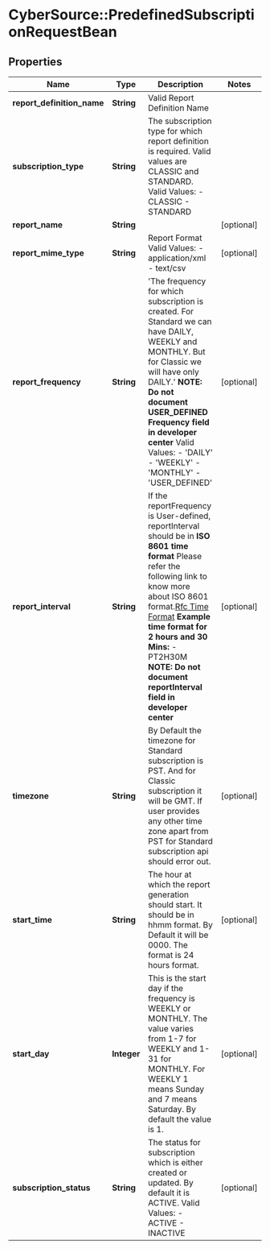 # CyberSource::PredefinedSubscriptionRequestBean

## Properties
Name | Type | Description | Notes
------------ | ------------- | ------------- | -------------
**report_definition_name** | **String** | Valid Report Definition Name | 
**subscription_type** | **String** | The subscription type for which report definition is required. Valid values are CLASSIC and STANDARD. Valid Values:   - CLASSIC   - STANDARD  | 
**report_name** | **String** |  | [optional] 
**report_mime_type** | **String** | Report Format             Valid Values:   - application/xml   - text/csv  | [optional] 
**report_frequency** | **String** | &#39;The frequency for which subscription is created. For Standard we can have DAILY, WEEKLY and MONTHLY. But for Classic we will have only DAILY.&#39; **NOTE: Do not document USER_DEFINED Frequency field in developer center** Valid Values: - &#39;DAILY&#39; - &#39;WEEKLY&#39; - &#39;MONTHLY&#39; - &#39;USER_DEFINED&#39;  | [optional] 
**report_interval** | **String** | If the reportFrequency is User-defined, reportInterval should be in **ISO 8601 time format** Please refer the following link to know more about ISO 8601 format.[Rfc Time Format](https://en.wikipedia.org/wiki/ISO_8601#Durations)  **Example time format for 2 hours and 30 Mins:**   - PT2H30M **NOTE: Do not document reportInterval field in developer center**  | [optional] 
**timezone** | **String** | By Default the timezone for Standard subscription is PST. And for Classic subscription it will be GMT. If user provides any other time zone apart from PST for Standard subscription api should error out. | [optional] 
**start_time** | **String** | The hour at which the report generation should start. It should be in hhmm format. By Default it will be 0000. The format is 24 hours format. | [optional] 
**start_day** | **Integer** | This is the start day if the frequency is WEEKLY or MONTHLY. The value varies from 1-7 for WEEKLY and 1-31 for MONTHLY. For WEEKLY 1 means Sunday and 7 means Saturday. By default the value is 1. | [optional] 
**subscription_status** | **String** | The status for subscription which is either created or updated. By default it is ACTIVE. Valid Values:   - ACTIVE   - INACTIVE  | [optional] 


